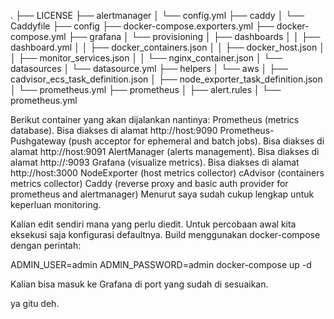 .
├── LICENSE
├── alertmanager
│   └── config.yml
├── caddy
│   └── Caddyfile
├── config
├── docker-compose.exporters.yml
├── docker-compose.yml
├── grafana
│   └── provisioning
│       ├── dashboards
│       │   ├── dashboard.yml
│       │   ├── docker_containers.json
│       │   ├── docker_host.json
│       │   ├── monitor_services.json
│       │   └── nginx_container.json
│       └── datasources
│           └── datasource.yml
├── helpers
│   └── aws
│       ├── cadvisor_ecs_task_definition.json
│       ├── node_exporter_task_definition.json
│       └── prometheus.yml
├── prometheus
│   ├── alert.rules
│   └── prometheus.yml


Berikut container yang akan dijalankan nantinya:
Prometheus (metrics database). Bisa diakses di alamat http://host:9090
Prometheus-Pushgateway (push acceptor for ephemeral and batch jobs). Bisa diakses di alamat http://host:9091
AlertManager (alerts management). Bisa diakses di alamat http://:9093
Grafana (visualize metrics). Bisa diakses di alamat http://host:3000
NodeExporter (host metrics collector)
cAdvisor (containers metrics collector)
Caddy (reverse proxy and basic auth provider for prometheus and alertmanager)
Menurut saya sudah cukup lengkap untuk keperluan monitoring.

Kalian edit sendiri mana yang perlu diedit. Untuk percobaan awal kita eksekusi saja konfigurasi defaultnya.
Build menggunakan docker-compose dengan perintah:


ADMIN_USER=admin ADMIN_PASSWORD=admin docker-compose up -d


Kalian bisa masuk ke Grafana di port yang sudah di sesuaikan.




ya gitu deh.

